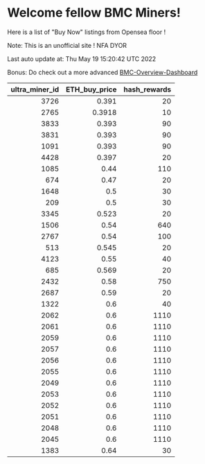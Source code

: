 # Welcome fellow BMC Miners!
Here is a list of "Buy Now" listings from Opensea floor !

Note: This is an unofficial site ! NFA DYOR

Last auto update at: Thu May 19 15:20:42 UTC 2022

Bonus: Do check out a more advanced [BMC-Overview-Dashboard](https://dune.com/defifunk/BMC-Overview-Dashboard)


|   ultra_miner_id |   ETH_buy_price |   hash_rewards |
|-----------------:|----------------:|---------------:|
|             3726 |          0.391  |             20 |
|             2765 |          0.3918 |             10 |
|             3833 |          0.393  |             90 |
|             3831 |          0.393  |             90 |
|             1091 |          0.393  |             90 |
|             4428 |          0.397  |             20 |
|             1085 |          0.44   |            110 |
|              674 |          0.47   |             20 |
|             1648 |          0.5    |             30 |
|              209 |          0.5    |             30 |
|             3345 |          0.523  |             20 |
|             1506 |          0.54   |            640 |
|             2767 |          0.54   |            100 |
|              513 |          0.545  |             20 |
|             4123 |          0.55   |             40 |
|              685 |          0.569  |             20 |
|             2432 |          0.58   |            750 |
|             2687 |          0.59   |             20 |
|             1322 |          0.6    |             40 |
|             2062 |          0.6    |           1110 |
|             2061 |          0.6    |           1110 |
|             2059 |          0.6    |           1110 |
|             2057 |          0.6    |           1110 |
|             2056 |          0.6    |           1110 |
|             2055 |          0.6    |           1110 |
|             2049 |          0.6    |           1110 |
|             2053 |          0.6    |           1110 |
|             2052 |          0.6    |           1110 |
|             2051 |          0.6    |           1110 |
|             2048 |          0.6    |           1110 |
|             2045 |          0.6    |           1110 |
|             1383 |          0.64   |             30 |